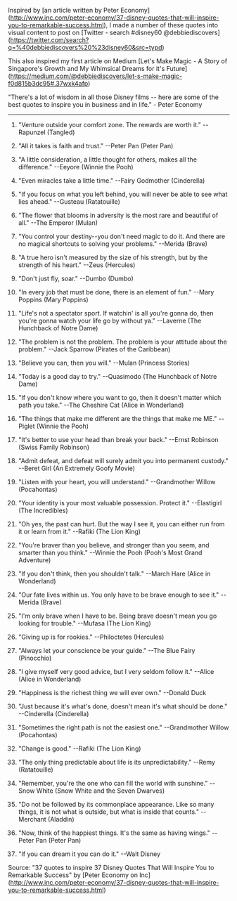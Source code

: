 Inspired by [an article written by Peter Economy] (http://www.inc.com/peter-economy/37-disney-quotes-that-will-inspire-you-to-remarkable-success.html), I made a number of these quotes into visual content to post on [Twitter -  search #disney60 @debbiediscovers] (https://twitter.com/search?q=%40debbiediscovers%20%23disney60&src=typd)

This also inspired my first article on Medium [Let's Make Magic - A Story of Singapore's Growth and My Whimsical Dreams for it's Future] (https://medium.com/@debbiediscovers/let-s-make-magic-f0d815b3dc95#.37wxk4afp) 

"There's a lot of wisdom in all those Disney films -- here are some of the best quotes to inspire you in business and in life." - Peter Economy

***
1. "Venture outside your comfort zone. The rewards are worth it." --Rapunzel (Tangled)

2. "All it takes is faith and trust." --Peter Pan (Peter Pan)

3. "A little consideration, a little thought for others, makes all the difference." --Eeyore (Winnie the Pooh)

4. "Even miracles take a little time." --Fairy Godmother (Cinderella)

5. "If you focus on what you left behind, you will never be able to see what lies ahead." --Gusteau (Ratatouille)

6. "The flower that blooms in adversity is the most rare and beautiful of all." --The Emperor (Mulan)

7. "You control your destiny--you don't need magic to do it. And there are no magical shortcuts to solving your problems." --Merida (Brave)

8. "A true hero isn't measured by the size of his strength, but by the strength of his heart." --Zeus (Hercules)

9. "Don't just fly, soar." --Dumbo (Dumbo)

10. "In every job that must be done, there is an element of fun." --Mary Poppins (Mary Poppins)

11. "Life's not a spectator sport. If watchin' is all you're gonna do, then you're gonna watch your life go by without ya." --Laverne (The Hunchback of Notre Dame)

12. "The problem is not the problem. The problem is your attitude about the problem." --Jack Sparrow (Pirates of the Caribbean)

13. "Believe you can, then you will." --Mulan (Princess Stories)

14. "Today is a good day to try." --Quasimodo (The Hunchback of Notre Dame)

15. "If you don't know where you want to go, then it doesn't matter which path you take." --The Cheshire Cat (Alice in Wonderland)

16. "The things that make me different are the things that make me ME." --Piglet (Winnie the Pooh)

17. "It's better to use your head than break your back." --Ernst Robinson (Swiss Family Robinson)

18. "Admit defeat, and defeat will surely admit you into permanent custody." --Beret Girl (An Extremely Goofy Movie)

19. "Listen with your heart, you will understand." --Grandmother Willow (Pocahontas)

20. "Your identity is your most valuable possession. Protect it." --Elastigirl (The Incredibles)

21. "Oh yes, the past can hurt. But the way I see it, you can either run from it or learn from it." --Rafiki (The Lion King)

22. "You're braver than you believe, and stronger than you seem, and smarter than you think." --Winnie the Pooh (Pooh's Most Grand Adventure)

23. "If you don't think, then you shouldn't talk." --March Hare (Alice in Wonderland)

24. "Our fate lives within us. You only have to be brave enough to see it." --Merida (Brave)

25. "I'm only brave when I have to be. Being brave doesn't mean you go looking for trouble." --Mufasa (The Lion King)

26. "Giving up is for rookies." --Philoctetes (Hercules)

27. "Always let your conscience be your guide." --The Blue Fairy (Pinocchio)

28. "I give myself very good advice, but I very seldom follow it." --Alice (Alice in Wonderland)

29. "Happiness is the richest thing we will ever own." --Donald Duck

30. "Just because it's what's done, doesn't mean it's what should be done." --Cinderella (Cinderella)

31. "Sometimes the right path is not the easiest one." --Grandmother Willow (Pocahontas)

32. "Change is good." --Rafiki (The Lion King)

33. "The only thing predictable about life is its unpredictability." --Remy (Ratatouille)

34. "Remember, you're the one who can fill the world with sunshine." --Snow White (Snow White and the Seven Dwarves)

35. "Do not be followed by its commonplace appearance. Like so many things, it is not what is outside, but what is inside that counts." --Merchant (Aladdin)

36. "Now, think of the happiest things. It's the same as having wings." --Peter Pan (Peter Pan)

37. "If you can dream it you can do it." --Walt Disney

Source: "37 quotes to inspire 37 Disney Quotes That Will Inspire You to Remarkable Success" by [Peter Economy on Inc] (http://www.inc.com/peter-economy/37-disney-quotes-that-will-inspire-you-to-remarkable-success.html)
